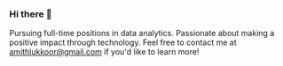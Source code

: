 ### Hi there 👋

Pursuing full-time positions in data analytics. Passionate about making a positive impact through technology. Feel free to contact me at amithlukkoor@gmail.com if you'd like to learn more!
